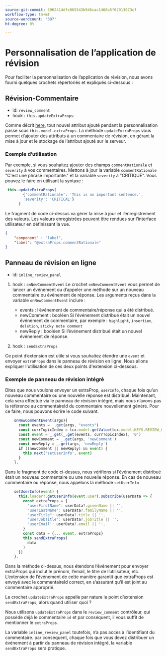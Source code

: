 ```yaml
---
source-git-commit: 5962414dfc065543b946cac1468a5f62013073cf
workflow-type: tm+mt
source-wordcount: '397'
ht-degree: 0%

---
```

# Personnalisation de l’application de révision

Pour faciliter la personnalisation de l’application de révision, nous avons fourni quelques crochets répertoriés et expliqués ci-dessous :

## Révision-Commentaire

- id: `review_comment`
- hook : `this.updateExtraProps`:

Comme décrit [here](../../aem_guides_framework/basic_customisation.md), tout nouvel attribut ajouté pendant la personnalisation passe sous `this.model.extraProps`. La méthode `updateExtraProps` vous permet d’ajouter des attributs à un commentaire de révision, en gérant la mise à jour et le stockage de l’attribut ajouté sur le serveur.

### Exemple d’utilisation

Par exemple, si vous souhaitez ajouter des champs `commentRationale` et `severity` à vos commentaires.
Mettons à jour la variable `commentRationale` &quot;C&#39;est une phrase importante.&quot; et la variable `severity` à &quot;CRITIQUE&quot;.
Vous pouvez le faire en utilisant la syntaxe :

```typescript
 this.updateExtraProps(
        {'commentRationale': 'This is an important sentence.',
        'severity': 'CRITICAL'}
      )
```

Le fragment de code ci-dessus va gérer la mise à jour et l’enregistrement des valeurs. Les valeurs enregistrées peuvent être rendues sur l’interface utilisateur en définissant la vue.

```JSON
{
    "component" : "label",
    "label": "@extraProps.commentRationale"
}
```

## Panneau de révision en ligne

- id: `inline_review_panel`

1. hook : `onNewCommentEvent`
Le crochet `onNewCommentEvent` vous permet de lancer un événement ou d’appeler une méthode sur un nouveau commentaire ou événement de réponse.
Les arguments reçus dans la variable `onNewCommentEvent` inclure :
   - events : l’événement de commentaire/réponse qui a été distribué.
   - newComment : booléen Si l’événement distribué était un nouvel événement de commentaire, par exemple : `highlight`, `insertion`, `deletion`, `sticky note comment`
   - newReply : booléen Si l’événement distribué était un nouvel événement de réponse.

2. hook : `sendExtraProps`

Ce point d’extension est utile si vous souhaitez étendre une `event` et envoyer `extraProps` dans le panneau de révision en ligne. Nous allons expliquer l&#39;utilisation de ces deux points d&#39;extension ci-dessous.

### Exemple de panneau de révision intégré

Dites que nous voulons envoyer un extraProp, `userInfo`, chaque fois qu’un nouveau commentaire ou une nouvelle réponse est distribué. Maintenant, cela sera effectué via le panneau de révision intégré, mais nous n’avons pas la référence au commentaireId du commentaire nouvellement généré. Pour ce faire, nous pouvons écrire le code suivant.

```typescript
    onNewCommentEvent(args){
      const events = _.get(args, "events")
      const currTopicIndex = tcx.model.getValue(tcx.model.KEYS.REVIEW_CURR_TOPIC) || this.model.currTopicIndex || "0"
      const event = _.get(_.get(events, currTopicIndex), '0')
      const newComment = _.get(args, 'newComment')
      const newReply = _.get(args, 'newReply')
      if ((newComment || newReply) && event) {
        this.next('setUserInfo', event)
      }
    },
```

Dans le fragment de code ci-dessus, nous vérifions si l’événement distribué était un nouveau commentaire ou une nouvelle réponse. En cas de nouveau commentaire ou réponse, nous appelons la méthode `setUserInfo`

```typescript
    setUserInfo(event) {
      this.loader?.getUserInfo(event.user).subscribe(userData => {
        const extraProps = {
          "userFirstName": userData?.givenName || '',
          "userLastName": userData?.familyName || '',
          "userTitle": userData?.title || '',
          "userJobTitle": userData?.jobTitle || '',
          'userEmail': userData?.email || '',
        }
        const data = {... event, extraProps}
        this.sendExtraProps(
          data
        )
      })
    },
```

Dans la méthode ci-dessus, nous étendons l’événement pour envoyer extraProps qui inclut le prénom, l’email, le titre de l’utilisateur, etc. L’extension de l’événement de cette manière garantit que extraProps est envoyé avec le commentaireId correct, en s’assurant qu’il est joint au commentaire approprié.

Le crochet `updateExtraProps` appelle par nature le point d’extension `sendExtraProps`, alors quand utiliser quoi ?

Nous utilisons `updateExtraProps` dans le `review_comment` contrôleur, qui possède déjà le commentaire `id` et par conséquent, il vous suffit de mentionner le `extraProps.`

La variable `inline_review_panel` toutefois, n’a pas accès à l’identifiant du commentaire. par conséquent, chaque fois que vous devez distribuer un événement à partir du panneau de révision intégré, la variable `sendExtraProps` sera pratique.
